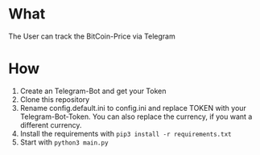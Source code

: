 # What
The User can track the BitCoin-Price via Telegram

# How
1. Create an Telegram-Bot and get your Token
2. Clone this repository
3. Rename config.default.ini to config.ini and replace TOKEN with your Telegram-Bot-Token. You can also replace the currency, if you want a different currency.
4. Install the requirements with `pip3 install -r requirements.txt`
5. Start with `python3 main.py`
